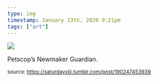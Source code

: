 ```yaml
---
type: img
timestamp: January 13th, 2020 9:21pm
tags: ["art"]
---
```

<img src="https://saturdayxiii.github.io/media/190247453939.jpg"/>
                                                                                          
Petscop’s Newmaker Guardian.<br/>
 
                                    
                
                
                
                
                                
<small>source: https://saturdayxiii.tumblr.com/post/190247453939</small>